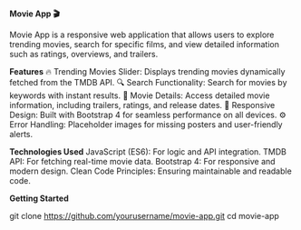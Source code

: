 **Movie App 🎬**

Movie App is a responsive web application that allows users to explore trending movies, search for specific films, and view detailed information such as ratings, overviews, and trailers.

**Features**
🔥 Trending Movies Slider: Displays trending movies dynamically fetched from the TMDB API.
🔍 Search Functionality: Search for movies by keywords with instant results.
📖 Movie Details: Access detailed movie information, including trailers, ratings, and release dates.
🎨 Responsive Design: Built with Bootstrap 4 for seamless performance on all devices.
⚙️ Error Handling: Placeholder images for missing posters and user-friendly alerts.

**Technologies Used**
JavaScript (ES6): For logic and API integration.
TMDB API: For fetching real-time movie data.
Bootstrap 4: For responsive and modern design.
Clean Code Principles: Ensuring maintainable and readable code.

**Getting Started**

git clone https://github.com/yourusername/movie-app.git
cd movie-app

